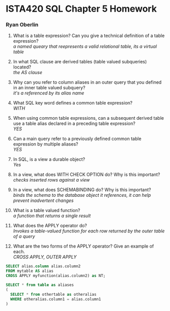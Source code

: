 # ISTA420 SQL Chapter 5 Homework

### Ryan Oberlin

1. What is a table expression? Can you give a technical definition of a table expression?  
*a named queary that reepresents a valid relational table, its a virtual table*

2. In what SQL clause are derived tables (table valued subqueries) located?  
*the AS clause*

3. Why can you refer to column aliases in an outer query that you defined in an inner table valued subquery?  
*it's a referenced by its alias name*

4. What SQL key word defines a common table expression?  
*WITH*

5. When using common table expressions, can a subsequent derived table use a table alias declared in a preceding table expression?  
*YES*

6. Can a main query refer to a previously defined common table expression by multiple aliases?  
*YES*

7. In SQL, is a view a durable object?  
*Yes*

8. In a view, what does WITH CHECK OPTION do? Why is this important?  
*checks inserted rows against a view*

9. In a view, what does SCHEMABINDING do? Why is this important?  
*binds the schema to the database object it references, it can help prevent inadvertent changes*

10. What is a table valued function?  
*a function that returns a single result*

11. What does the APPLY operator do?  
*Invokes a table-valued function for each row returned by the outer table of a query*
12. What are the two forms of the APPLY operator? Give an example of each.  
*CROSS APPLY, OUTER APPLY*

```SQL
SELECT alias.column alias.column2
FROM mytable AS alias
CROSS APPLY myfunction(alias.column2) as NT;

SELECT * from table as aliases
(
  SELECT * from othertable as otheralias
  WHERE otheralias.column1 = alias.column1
)

```
